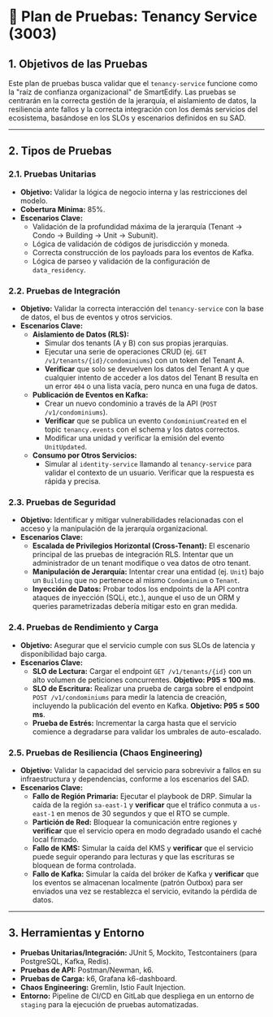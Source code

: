 # 🧪 Plan de Pruebas: Tenancy Service (3003)

## 1. Objetivos de las Pruebas

Este plan de pruebas busca validar que el `tenancy-service` funcione como la "raíz de confianza organizacional" de SmartEdify. Las pruebas se centrarán en la correcta gestión de la jerarquía, el aislamiento de datos, la resiliencia ante fallos y la correcta integración con los demás servicios del ecosistema, basándose en los SLOs y escenarios definidos en su SAD.

---

## 2. Tipos de Pruebas

### 2.1. Pruebas Unitarias

- **Objetivo:** Validar la lógica de negocio interna y las restricciones del modelo.
- **Cobertura Mínima:** 85%.
- **Escenarios Clave:**
  - Validación de la profundidad máxima de la jerarquía (Tenant → Condo → Building → Unit → Subunit).
  - Lógica de validación de códigos de jurisdicción y moneda.
  - Correcta construcción de los payloads para los eventos de Kafka.
  - Lógica de parseo y validación de la configuración de `data_residency`.

### 2.2. Pruebas de Integración

- **Objetivo:** Validar la correcta interacción del `tenancy-service` con la base de datos, el bus de eventos y otros servicios.
- **Escenarios Clave:**
  - **Aislamiento de Datos (RLS):**
    - Simular dos tenants (A y B) con sus propias jerarquías.
    - Ejecutar una serie de operaciones CRUD (ej. `GET /v1/tenants/{id}/condominiums`) con un token del Tenant A.
    - **Verificar** que solo se devuelven los datos del Tenant A y que cualquier intento de acceder a los datos del Tenant B resulta en un error `404` o una lista vacía, pero nunca en una fuga de datos.
  - **Publicación de Eventos en Kafka:**
    - Crear un nuevo condominio a través de la API (`POST /v1/condominiums`).
    - **Verificar** que se publica un evento `CondominiumCreated` en el topic `tenancy.events` con el schema y los datos correctos.
    - Modificar una unidad y verificar la emisión del evento `UnitUpdated`.
  - **Consumo por Otros Servicios:**
    - Simular al `identity-service` llamando al `tenancy-service` para validar el contexto de un usuario. Verificar que la respuesta es rápida y precisa.

### 2.3. Pruebas de Seguridad

- **Objetivo:** Identificar y mitigar vulnerabilidades relacionadas con el acceso y la manipulación de la jerarquía organizacional.
- **Escenarios Clave:**
  - **Escalada de Privilegios Horizontal (Cross-Tenant):** El escenario principal de las pruebas de integración RLS. Intentar que un administrador de un tenant modifique o vea datos de otro tenant.
  - **Manipulación de Jerarquía:** Intentar crear una entidad (ej. `Unit`) bajo un `Building` que no pertenece al mismo `Condominium` o `Tenant`.
  - **Inyección de Datos:** Probar todos los endpoints de la API contra ataques de inyección (SQLi, etc.), aunque el uso de un ORM y queries parametrizadas debería mitigar esto en gran medida.

### 2.4. Pruebas de Rendimiento y Carga

- **Objetivo:** Asegurar que el servicio cumple con sus SLOs de latencia y disponibilidad bajo carga.
- **Escenarios Clave:**
  - **SLO de Lectura:** Cargar el endpoint `GET /v1/tenants/{id}` con un alto volumen de peticiones concurrentes. **Objetivo: P95 ≤ 100 ms**.
  - **SLO de Escritura:** Realizar una prueba de carga sobre el endpoint `POST /v1/condominiums` para medir la latencia de creación, incluyendo la publicación del evento en Kafka. **Objetivo: P95 ≤ 500 ms**.
  - **Prueba de Estrés:** Incrementar la carga hasta que el servicio comience a degradarse para validar los umbrales de auto-escalado.

### 2.5. Pruebas de Resiliencia (Chaos Engineering)

- **Objetivo:** Validar la capacidad del servicio para sobrevivir a fallos en su infraestructura y dependencias, conforme a los escenarios del SAD.
- **Escenarios Clave:**
  - **Fallo de Región Primaria:** Ejecutar el playbook de DRP. Simular la caída de la región `sa-east-1` y **verificar** que el tráfico conmuta a `us-east-1` en menos de 30 segundos y que el RTO se cumple.
  - **Partición de Red:** Bloquear la comunicación entre regiones y **verificar** que el servicio opera en modo degradado usando el caché local firmado.
  - **Fallo de KMS:** Simular la caída del KMS y **verificar** que el servicio puede seguir operando para lecturas y que las escrituras se bloquean de forma controlada.
  - **Fallo de Kafka:** Simular la caída del bróker de Kafka y **verificar** que los eventos se almacenan localmente (patrón Outbox) para ser enviados una vez se restablezca el servicio, evitando la pérdida de datos.

---

## 3. Herramientas y Entorno

- **Pruebas Unitarias/Integración:** JUnit 5, Mockito, Testcontainers (para PostgreSQL, Kafka, Redis).
- **Pruebas de API:** Postman/Newman, k6.
- **Pruebas de Carga:** k6, Grafana k6-dashboard.
- **Chaos Engineering:** Gremlin, Istio Fault Injection.
- **Entorno:** Pipeline de CI/CD en GitLab que despliega en un entorno de `staging` para la ejecución de pruebas automatizadas.
